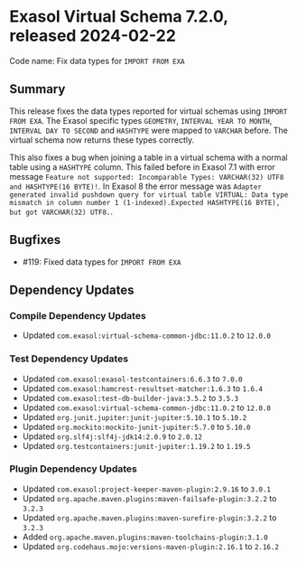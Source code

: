 # Exasol Virtual Schema 7.2.0, released 2024-02-22

Code name: Fix data types for `IMPORT FROM EXA`

## Summary

This release fixes the data types reported for virtual schemas using `IMPORT FROM EXA`. The Exasol specific types `GEOMETRY`, `INTERVAL YEAR TO MONTH`, `INTERVAL DAY TO SECOND` and `HASHTYPE` were mapped to `VARCHAR` before. The virtual schema now returns these types correctly.

This also fixes a bug when joining a table in a virtual schema with a normal table using a `HASHTYPE` column. This failed before in Exasol 7.1 with error message `Feature not supported: Incomparable Types: VARCHAR(32) UTF8 and HASHTYPE(16 BYTE)!`. In Exasol 8 the error message was `Adapter generated invalid pushdown query for virtual table VIRTUAL: Data type mismatch in column number 1 (1-indexed).Expected HASHTYPE(16 BYTE), but got VARCHAR(32) UTF8.`.

## Bugfixes

* #119: Fixed data types for `IMPORT FROM EXA`

## Dependency Updates

### Compile Dependency Updates

* Updated `com.exasol:virtual-schema-common-jdbc:11.0.2` to `12.0.0`

### Test Dependency Updates

* Updated `com.exasol:exasol-testcontainers:6.6.3` to `7.0.0`
* Updated `com.exasol:hamcrest-resultset-matcher:1.6.3` to `1.6.4`
* Updated `com.exasol:test-db-builder-java:3.5.2` to `3.5.3`
* Updated `com.exasol:virtual-schema-common-jdbc:11.0.2` to `12.0.0`
* Updated `org.junit.jupiter:junit-jupiter:5.10.1` to `5.10.2`
* Updated `org.mockito:mockito-junit-jupiter:5.7.0` to `5.10.0`
* Updated `org.slf4j:slf4j-jdk14:2.0.9` to `2.0.12`
* Updated `org.testcontainers:junit-jupiter:1.19.2` to `1.19.5`

### Plugin Dependency Updates

* Updated `com.exasol:project-keeper-maven-plugin:2.9.16` to `3.0.1`
* Updated `org.apache.maven.plugins:maven-failsafe-plugin:3.2.2` to `3.2.3`
* Updated `org.apache.maven.plugins:maven-surefire-plugin:3.2.2` to `3.2.3`
* Added `org.apache.maven.plugins:maven-toolchains-plugin:3.1.0`
* Updated `org.codehaus.mojo:versions-maven-plugin:2.16.1` to `2.16.2`
